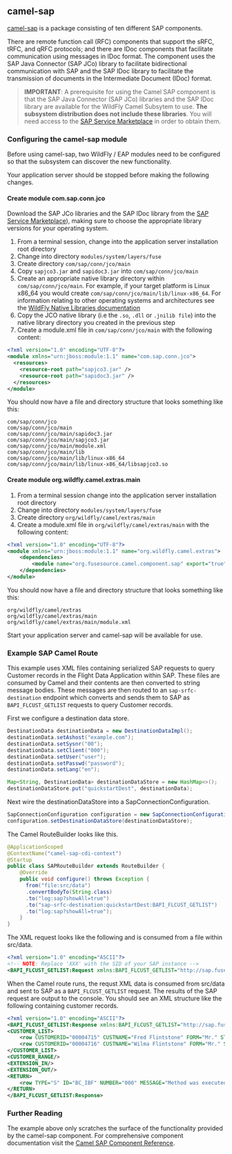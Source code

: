 ## camel-sap

[camel-sap](https://access.redhat.com/documentation/en-US/Red_Hat_JBoss_Fuse/6.2/html/Apache_Camel_Component_Reference/SAP.html) is a package consisting of ten different SAP components.

There are remote function call (RFC) components that support the sRFC, tRFC, and qRFC protocols; and there are IDoc components that facilitate communication using messages in IDoc format. The component uses the SAP Java Connector (SAP JCo) library to facilitate bidirectional communication with SAP and the SAP IDoc library to facilitate the transmission of documents in the Intermediate Document (IDoc) format.

> **IMPORTANT**: A prerequisite for using the Camel SAP component is that the SAP Java Connector (SAP JCo) libraries and the SAP IDoc library are available for the WildFly Camel Subsytem to use. **The subsystem distribution does not include these libraries**. You will need access to the [SAP Service Marketplace](http://service.sap.com/connectors) in order to obtain them.

### Configuring the camel-sap module

Before using camel-sap, two WildFly / EAP modules need to be configured so that the subsystem can discover the new functionality.

Your application server should be stopped before making the following changes.

#### Create module com.sap.conn.jco

Download the SAP JCo libraries and the SAP IDoc library from the [SAP Service Marketplace](http://service.sap.com/connectors)), making sure to choose the appropriate library versions for your operating system.

1. From a terminal session, change into the application server installation root directory
2. Change into directory `modules/system/layers/fuse`
3. Create directory `com/sap/conn/jco/main`
4. Copy `sapjco3.jar` and `sapidoc3.jar` into `com/sap/conn/jco/main`
5. Create an appropriate native library directory within `com/sap/conn/jco/main`. For example, if your target platform is Linux x86_64 you would create `com/sap/conn/jco/main/lib/linux-x86_64`. For information relating to other operating systems and architectures see the [WildFly Native Libraries documentation](https://docs.jboss.org/author/display/MODULES/Native+Libraries)
6. Copy the JCO native library (i.e the `.so`, `.dll` or `.jnilib file`) into the native library directory you created in the previous step
7. Create a module.xml file in `com/sap/conn/jco/main` with the following content:

```xml
<?xml version="1.0" encoding="UTF-8"?>
<module xmlns="urn:jboss:module:1.1" name="com.sap.conn.jco">
  <resources>
    <resource-root path="sapjco3.jar" />
    <resource-root path="sapidoc3.jar" />
  </resources>
</module>
```

You should now have a file and directory structure that looks something like this:
```
com/sap/conn/jco
com/sap/conn/jco/main
com/sap/conn/jco/main/sapidoc3.jar
com/sap/conn/jco/main/sapjco3.jar
com/sap/conn/jco/main/module.xml
com/sap/conn/jco/main/lib
com/sap/conn/jco/main/lib/linux-x86_64
com/sap/conn/jco/main/lib/linux-x86_64/libsapjco3.so
```

#### Create module org.wildfly.camel.extras.main

1. From a terminal session change into the application server installation root directory
2. Change into directory `modules/system/layers/fuse`
3. Create directory `org/wildfly/camel/extras/main`
4. Create a module.xml file in `org/wildfly/camel/extras/main` with the following content:

```xml
<?xml version="1.0" encoding="UTF-8"?>
<module xmlns="urn:jboss:module:1.1" name="org.wildfly.camel.extras">
    <dependencies>
        <module name="org.fusesource.camel.component.sap" export="true" services="export" />
    </dependencies>
</module>
```

You should now have a file and directory structure that looks something like this:
```
org/wildfly/camel/extras
org/wildfly/camel/extras/main
org/wildfly/camel/extras/main/module.xml
```

Start your application server and camel-sap will be available for use.

### Example SAP Camel Route

This example uses XML files containing serialized SAP requests to query Customer records in the Flight Data Application within SAP. These files are consumed by Camel and their contents are then converted to string message bodies. These messages are then routed to an `sap-srfc-destination` endpoint which converts and sends them to SAP as `BAPI_FLCUST_GETLIST` requests to query Customer records.

First we configure a destination data store.
```java
DestinationData destinationData = new DestinationDataImpl();
destinationData.setAshost("example.com");
destinationData.setSysnr("00");
destinationData.setClient("000");
destinationData.setUser("user");
destinationData.setPasswd("password");
destinationData.setLang("en");

Map<String, DestinationData> destinationDataStore = new HashMap<>();
destinationDataStore.put("quickstartDest", destinationData);
```

Next wire the destinationDataStore into a SapConnectionConfiguration.
```java
SapConnectionConfiguration configuration = new SapConnectionConfiguration();
configuration.setDestinationDataStore(destinationDataStore);
```

The Camel RouteBuilder looks like this.

```java
@ApplicationScoped
@ContextName("camel-sap-cdi-context")
@Startup
public class SAPRouteBuilder extends RouteBuilder {
    @Override
    public void configure() throws Exception {
      from("file:src/data")
      .convertBodyTo(String.class)
      .to("log:sap?showAll=true")
      .to("sap-srfc-destination:quickstartDest:BAPI_FLCUST_GETLIST")
      .to("log:sap?showAll=true");
    }
}
```

The XML request looks like the following and is consumed from a file within src/data.
```xml
<?xml version="1.0" encoding="ASCII"?>
<!-- NOTE: Replace 'XXX' with the SID of your SAP instance -->
<BAPI_FLCUST_GETLIST:Request xmlns:BAPI_FLCUST_GETLIST="http://sap.fusesource.org/rfc/XXX/BAPI_FLCUST_GETLIST" CUSTOMER_NAME="*" MAX_ROWS="10" WEB_USER="*"/>
```

When the Camel route runs, the requst XML data is consumed from src/data and sent to SAP as a `BAPI_FLCUST_GETLIST` request.  The results of the SAP request are output to the console.
You should see an XML structure like the following containing customer records.

```xml
<?xml version="1.0" encoding="ASCII"?>
<BAPI_FLCUST_GETLIST:Response xmlns:BAPI_FLCUST_GETLIST="http://sap.fusesource.org/rfc/JBF/BAPI_FLCUST_GETLIST">
<CUSTOMER_LIST>
    <row CUSTOMERID="00004715" CUSTNAME="Fred Flintstone" FORM="Mr." STREET="123 Flintstone Lane" POBOX="" POSTCODE="01234" CITY="Bedrock" COUNTR="US" COUNTR_ISO="US" REGION="" PHONE="800-555-1212" EMAIL=""/>
    <row CUSTOMERID="00004716" CUSTNAME="Wilma Flintstone" FORM="Mr." STREET="123 Flintstone Lane" POBOX="" POSTCODE="01234" CITY="Bedrock" COUNTR="US" COUNTR_ISO="US" REGION="" PHONE="800-555-1212" EMAIL=""/>
</CUSTOMER_LIST>
<CUSTOMER_RANGE/>
<EXTENSION_IN/>
<EXTENSION_OUT/>
<RETURN>
    <row TYPE="S" ID="BC_IBF" NUMBER="000" MESSAGE="Method was executed successfully" LOG_NO="" LOG_MSG_NO="000000" MESSAGE_V1="" MESSAGE_V2="" MESSAGE_V3="" MESSAGE_V4="" PARAMETER="" FIELD="" SYSTEM="DEVQKCLNT"/>
</RETURN>
</BAPI_FLCUST_GETLIST:Response>
```

### Further Reading

The example above only scratches the surface of the functionality provided by the camel-sap component. For comprehensive component documentation visit
the [Camel SAP Component Reference](https://access.redhat.com/documentation/en-US/Red_Hat_JBoss_Fuse/6.2/html/Apache_Camel_Component_Reference/SAP.html).
